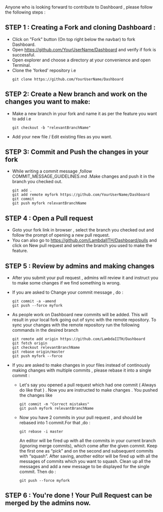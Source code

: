 Anyone who is looking forward to contribute to Dashboard , please follow the following steps : 

## STEP 1 : Creating a Fork and cloning Dashboard :
* Click on "Fork" button (On top right below the navbar) to fork Dashboard.
* Open https://github.com/YourUserName/Dashboard and verify if fork is successful.
* Open explorer and choose a directory at your convenience and open Terminal.
* Clone the 'forked' repository i.e
  ```
  git clone https://github.com/YourUserName/Dashboard 

  ```
  
## STEP 2: Create a New branch and work on the changes you want to make:
* Make a new branch in your fork and name it as per the feature you want to add i.e
  ```
  git checkout -b "relevantBranchName"
  
  ```
* Add your new file / Edit existing files as you want. 

## STEP 3: Commit and Push the changes in your fork
 * While writing a commit message ,follow COMMIT_MESSAGE_GUIDELINES.md .Make changes and push it in the branch you checked out. 
 
   ```
   git add .
   git add remote myfork https://github.com/YourUserName/Dashboard
   git commit  
   git push myfork relevantBranchName
   ```

## STEP 4 : Open a Pull request 
  * Goto your fork link in browser , select the branch you checked out and follow the prompt of opening a new pull request.
  * You can also go to https://github.com/LambdaIITH/Dashboard/pulls and click on New pull request and select the branch you used to make the feature.

## STEP 5 : Review by admins and making changes 
  * After you submit your pull request , admins will review it and instruct you to make some changes if we find something is wrong.
  * If you are asked to Change your commit message , do :
    
    ```
    git commit -a -amend
    git push --force myfork
    
    ```
  * As people work on Dashboard new commits will be added. This will result in your local fork going out of sync with the remote repository. To sync your changes with the remote repository run the following commands in the desired branch  
    ```
    git remote add origin https://github.com/LambdaIITH/Dashboard
    git fetch origin
    git checkout relevantBranchName
    git rebase origin/master
    git push myfork --force
    ```
  
  * If you are asked to make changes in your files instead of continously making changes with multiple commits , please rebase it into a single commit :
    * Let's say you opened a pull request which had one commit ( Always do like that ) . Now you are instructed to make changes . You pushed the changes like 
      ```
      git commit -m "Correct mistakes"
      git push myfork relevantBranchName

      ```
    * Now you have 2 commits in your pull request , and should be rebased into 1 commit.For that ,do :
    
      ```
      git rebase -i master

      ```
      
      An editor will be fired up with all the commits in your current branch (ignoring merge commits), which come after the given commit. Keep the first one as “pick” and on the second and subsequent commits with “squash”. After saving, another editor will be fired up with all the messages of commits which you want to squash. Clean up all the messages and add a new message to be displayed for the single commit.
      Then do :
      ```
      git push --force myfork
      
      ```
      
 ## STEP 6 : You're done ! Your Pull Request can be merged by the admins now. 
